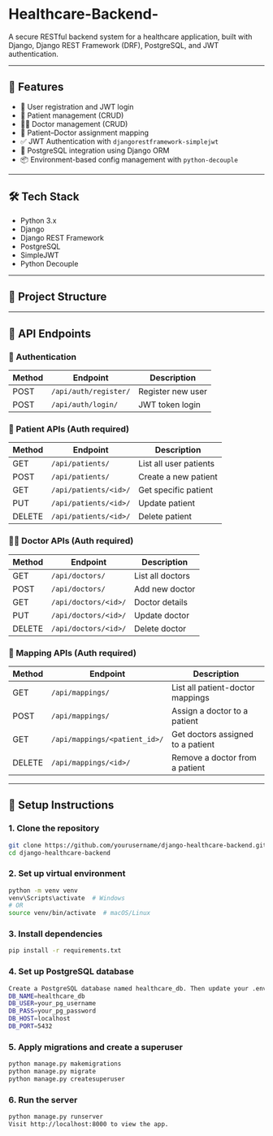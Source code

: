# Healthcare-Backend-

A secure RESTful backend system for a healthcare application, built with Django, Django REST Framework (DRF), PostgreSQL, and JWT authentication.

---

## 🚀 Features

- 🔐 User registration and JWT login
- 🧑 Patient management (CRUD)
- 👨‍⚕️ Doctor management (CRUD)
- 🔗 Patient–Doctor assignment mapping
- ✅ JWT Authentication with `djangorestframework-simplejwt`
- 🐘 PostgreSQL integration using Django ORM
- 📦 Environment-based config management with `python-decouple`

---

## 🛠️ Tech Stack

- Python 3.x
- Django
- Django REST Framework
- PostgreSQL
- SimpleJWT
- Python Decouple

---

## 📁 Project Structure


---

## 🧪 API Endpoints

### 🔐 Authentication

| Method | Endpoint              | Description           |
|--------|-----------------------|-----------------------|
| POST   | `/api/auth/register/` | Register new user     |
| POST   | `/api/auth/login/`    | JWT token login       |

### 🧑 Patient APIs (Auth required)

| Method | Endpoint             | Description              |
|--------|----------------------|--------------------------|
| GET    | `/api/patients/`     | List all user patients   |
| POST   | `/api/patients/`     | Create a new patient     |
| GET    | `/api/patients/<id>/`| Get specific patient     |
| PUT    | `/api/patients/<id>/`| Update patient           |
| DELETE | `/api/patients/<id>/`| Delete patient           |

### 👨‍⚕️ Doctor APIs (Auth required)

| Method | Endpoint             | Description         |
|--------|----------------------|---------------------|
| GET    | `/api/doctors/`      | List all doctors    |
| POST   | `/api/doctors/`      | Add new doctor      |
| GET    | `/api/doctors/<id>/` | Doctor details      |
| PUT    | `/api/doctors/<id>/` | Update doctor       |
| DELETE | `/api/doctors/<id>/` | Delete doctor       |

### 🔗 Mapping APIs (Auth required)

| Method | Endpoint                    | Description                            |
|--------|-----------------------------|----------------------------------------|
| GET    | `/api/mappings/`            | List all patient-doctor mappings       |
| POST   | `/api/mappings/`            | Assign a doctor to a patient           |
| GET    | `/api/mappings/<patient_id>/` | Get doctors assigned to a patient    |
| DELETE | `/api/mappings/<id>/`       | Remove a doctor from a patient         |

---

## 🧰 Setup Instructions

### 1. Clone the repository

```bash
git clone https://github.com/yourusername/django-healthcare-backend.git
cd django-healthcare-backend

```

### 2. Set up virtual environment
```bash
python -m venv venv
venv\Scripts\activate  # Windows
# OR
source venv/bin/activate  # macOS/Linux
```
### 3. Install dependencies
```bash
pip install -r requirements.txt
```

### 4. Set up PostgreSQL database
```bash
Create a PostgreSQL database named healthcare_db. Then update your .env file:
DB_NAME=healthcare_db
DB_USER=your_pg_username
DB_PASS=your_pg_password
DB_HOST=localhost
DB_PORT=5432
```

### 5. Apply migrations and create a superuser
```bash
python manage.py makemigrations
python manage.py migrate
python manage.py createsuperuser
```

### 6. Run the server
```bash
python manage.py runserver
Visit http://localhost:8000 to view the app.
```





